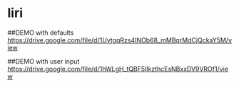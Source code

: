 # liri


##DEMO with defaults https://drive.google.com/file/d/1UytgqRzs4INOb68_mMBqrMdCjQckaY5M/view

##DEMO with user input https://drive.google.com/file/d/1hWLgH_tQBF5IlkzthcEsNBxxDV9VROf1/view